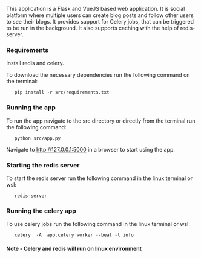 This application is a Flask and VueJS based web application. It is social platform where multiple users can create blog posts and follow other users to see their blogs.
It provides support for Celery jobs, that can be triggered to be run in the background.
It also supports caching with the help of redis-server.

### Requirements
Install redis and celery.

To download the necessary dependencies run the following command on the terminal:

```
   pip install -r src/requirements.txt 
```

### Running the app
To run the app navigate to the src directory or directly from the terminal run the following command: 

```
   python src/app.py 
```

Navigate to http://127.0.0.1:5000 in a browser to start using the app.

### Starting the redis server
To start the redis server run the following command in the linux terminal or wsl:

```
   redis-server
```

### Running the celery app
To use celery jobs run the following command in the linux terminal or wsl:

```
   celery  -A  app.celery worker --beat -l info
```

#### Note - Celery and redis will run on linux environment